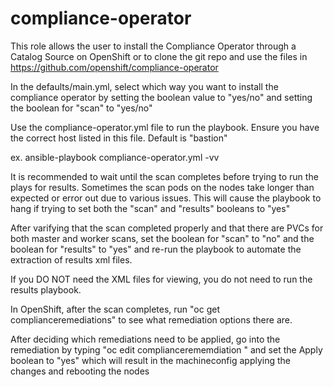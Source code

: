# compliance-operator

This role allows the user to install the Compliance Operator through a Catalog Source on OpenShift or to clone the git repo and use the files in https://github.com/openshift/compliance-operator

In the defaults/main.yml, select which way you want to install the compliance operator by setting the boolean value to "yes/no" and setting the boolean for "scan" to "yes/no"

Use the compliance-operator.yml file to run the playbook.  Ensure you have the correct host listed in this file.  Default is "bastion"

  ex. ansible-playbook compliance-operator.yml -vv

It is recommended to wait until the scan completes before trying to run the plays for results.  Sometimes the scan pods on the nodes take longer than expected or error out due to various issues.  This will cause the playbook to hang if trying to set both the "scan" and "results" booleans to "yes"

After varifying that the scan completed properly and that there are PVCs for both master and worker scans, set the boolean for "scan" to "no" and the boolean for "results" to "yes" and re-run the playbook to automate the extraction of results xml files.  

If you DO NOT need the XML files for viewing, you do not need to run the results playbook.  

In OpenShift, after the scan completes, run "oc get complianceremediations" to see what remediation options there are.  

After deciding which remediations need to be applied, go into the remediation by typing "oc edit compliancerememdiation <name of remediation>" and set the Apply boolean to "yes" which will result in the machineconfig applying the changes and rebooting the nodes
